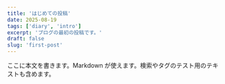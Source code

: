 ```yaml
---
title: 'はじめての投稿'
date: 2025-08-19
tags: ['diary', 'intro']
excerpt: 'ブログの最初の投稿です。'
draft: false
slug: 'first-post'
---
```


ここに本文を書きます。Markdown が使えます。検索やタグのテスト用のテキストも含めます。
